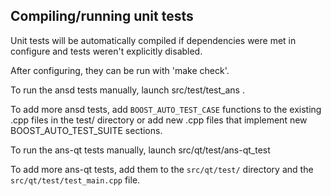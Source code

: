 Compiling/running unit tests
------------------------------------

Unit tests will be automatically compiled if dependencies were met in configure
and tests weren't explicitly disabled.

After configuring, they can be run with 'make check'.

To run the ansd tests manually, launch src/test/test_ans .

To add more ansd tests, add `BOOST_AUTO_TEST_CASE` functions to the existing
.cpp files in the test/ directory or add new .cpp files that
implement new BOOST_AUTO_TEST_SUITE sections.

To run the ans-qt tests manually, launch src/qt/test/ans-qt_test

To add more ans-qt tests, add them to the `src/qt/test/` directory and
the `src/qt/test/test_main.cpp` file.
